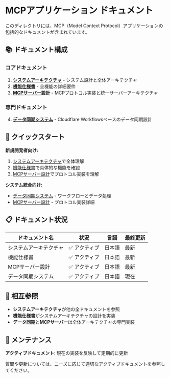 # MCPアプリケーション ドキュメント

このディレクトリには、MCP（Model Context Protocol）アプリケーションの包括的なドキュメントが含まれています。

## 📚 ドキュメント構成

### コアドキュメント

1. **[システムアーキテクチャ](./system-architecture.md)** - システム設計と全体アーキテクチャ
2. **[機能仕様書](./feature-specifications.md)** - 全機能の詳細要件
3. **[MCPサーバー設計](./mcp-server.md)** - MCPプロトコル実装と統一サーバーアーキテクチャ

### 専門ドキュメント

4. **[データ同期システム](./data-sync.md)** - Cloudflare Workflowsベースのデータ同期設計

## 🚀 クイックスタート

**新規開発者向け:**

1. [システムアーキテクチャ](./system-architecture.md)で全体理解
2. [機能仕様書](./feature-specifications.md)で具体的な機能を確認
3. [MCPサーバー設計](./mcp-server.md)でプロトコル実装を理解

**システム統合向け:**

- [データ同期システム](./data-sync.md) - ワークフローとデータ処理
- [MCPサーバー設計](./mcp-server.md) - プロトコル実装詳細

## 📋 ドキュメント状況

| ドキュメント名         | 状況          | 言語   | 最終更新 |
| ---------------------- | ------------- | ------ | -------- |
| システムアーキテクチャ | ✅ アクティブ | 日本語 | 最新     |
| 機能仕様書             | ✅ アクティブ | 日本語 | 最新     |
| MCPサーバー設計        | ✅ アクティブ | 日本語 | 最新     |
| データ同期システム     | ✅ アクティブ | 日本語 | 現在     |

## 🔗 相互参照

- **システムアーキテクチャ**が他の全ドキュメントを参照
- **機能仕様書**がシステムアーキテクチャの設計を実装
- **データ同期**と**MCPサーバー**は全体アーキテクチャの専門実装

## 📝 メンテナンス

**アクティブドキュメント**: 現在の実装を反映して定期的に更新

質問や更新については、ニーズに応じて適切なアクティブドキュメントを参照してください。
